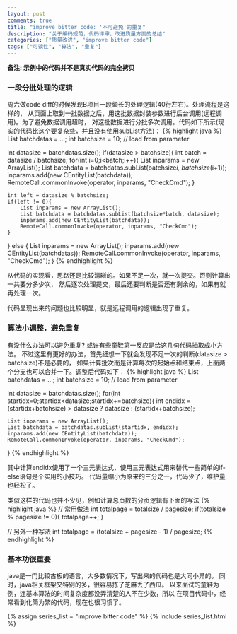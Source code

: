 ```yaml
---
layout: post
comments: true
title: "improve bitter code: '不可避免'的重复"
description: "关于编码规范，代码评审，改进质量方面的总结"
categories: ["质量改进", "improve bitter code"]
tags: ["可读性", "算法", "重复"]
---
```


__备注: 示例中的代码并不是真实代码的完全拷贝__

### 一段分批处理的逻辑
周六做code diff的时候发现B项目一段颇长的处理逻辑(40行左右)。处理流程是这样的，
从页面上取到一批数据之后，用这批数据封装参数进行后台调用(远程调用)。为了避免数据调用超时，
对这批数据进行分批多次调用。代码如下所示(现实的代码比这个要复杂些，并且没有使用subList方法)：
{% highlight java %}
List batchdatas = ...;
int batchsize = 10; // load from parameter

int datasize = batchdatas.size();
if(datasize > batchsize){
    int batch = datasize / batchsize;
    for(int i=0;i<batch;i++){
        List inparams = new ArrayList();
        List batchdata = batchdatas.subList(batchsize*i, batchsize*(i+1));
        inparams.add(new CEntityList(batchdata));
        RemoteCall.commonInvoke(operator, inparams, "CheckCmd");
    }

    int left = datasize % batchsize;
    if(left != 0){
        List inparams = new ArrayList();
        List batchdata = batchdatas.subList(batchsize*batch, datasize);
        inparams.add(new CEntityList(batchdata));
        RemoteCall.commonInvoke(operator, inparams, "CheckCmd");
    }
}
else {
    List inparams = new ArrayList();
    inparams.add(new CEntityList(batchdatas));
    RemoteCall.commonInvoke(operator, inparams, "CheckCmd");
}
{% endhighlight %}

从代码的实现看，思路还是比较清晰的。如果不足一次，就一次提交。否则计算出一共要分多少次，
然后逐次处理提交，最后还要判断是否还有剩余的，如果有就再处理一次。

代码显现出来的问题也比较明显，就是远程调用的逻辑出现了重复。

### 算法小调整，避免重复
有没什么办法可以避免重复? 或许有些童鞋第一反应是给这几句代码抽取成小方法。
不过这里有更好的办法，首先细想一下就会发现不足一次的判断(datasize > batchsize)不是必要的，
如果计算批次而是计算每次的起始点和结束点，上面两个分支也可以合并一下。调整后代码如下：
{% highlight java %}
List batchdatas = ...;
int batchsize = 10; // load from parameter

int datasize = batchdatas.size();
for(int startidx=0;startidx<datasize;startidx+=batchsize){
    int endidx = (startidx+batchsize) > datasize ? datasize : (startidx+batchsize);

    List inparams = new ArrayList();
    List batchdata = batchdatas.subList(startidx, endidx);
    inparams.add(new CEntityList(batchdata));
    RemoteCall.commonInvoke(operator, inparams, "CheckCmd");
}
{% endhighlight %}

其中计算endidx使用了一个三元表达式，使用三元表达式用来替代一些简单的if-else语句是个实用的小技巧。
代码量缩小为原来的三分之一，代码少了，维护量也轻松了。

类似这样的代码也并不少见，例如计算总页数的分页逻辑有下面的写法
{% highlight java %}
// 常用做法
int totalpage = totalsize / pagesize;
if(totalsize % pagesize != 0){
    totalpage++;
}

// 另外一种写法
int totalpage = (totalsize + pagesize - 1) / pagesize;
{% endhighlight %}

### 基本功很重要
java是一门比较古板的语言，大多数情况下，写出来的代码也是大同小异的。
同时，java相关框架又特别的多，很容易拣了芝麻丢了西瓜。
以来面试的童鞋为例，连基本算法的时间复杂度都没弄清楚的人不在少数，所以
在项目代码中，经常看到化简为繁的代码，现在也很习惯了。

{% assign series_list = "improve bitter code" %}
{% include series_list.html %}
